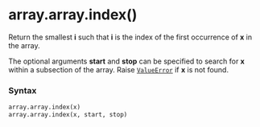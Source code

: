 # array.array.index()

Return the smallest **i** such that **i** is the index of the first occurrence of **x** in the array. 

The optional arguments **start** and **stop** can be specified to search for **x** within a subsection of the array. Raise [`ValueError`](/exceptions/ValueError.md) if **x** is not found.

### Syntax

```python
array.array.index(x)
array.array.index(x, start, stop)
```